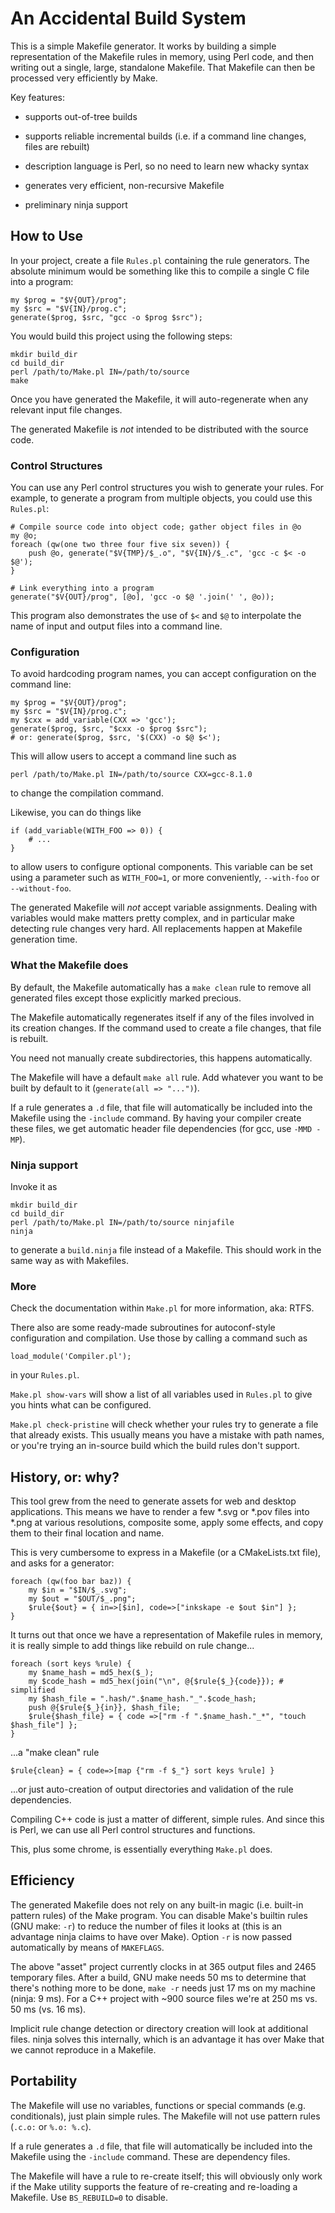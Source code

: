 An Accidental Build System
==========================

This is a simple Makefile generator. It works by building a simple
representation of the Makefile rules in memory, using Perl code, and
then writing out a single, large, standalone Makefile. That Makefile
can then be processed very efficiently by Make.

Key features:

* supports out-of-tree builds

* supports reliable incremental builds (i.e. if a command line
  changes, files are rebuilt)

* description language is Perl, so no need to learn new whacky syntax

* generates very efficient, non-recursive Makefile

* preliminary ninja support



How to Use
----------

In your project, create a file `Rules.pl` containing the rule
generators. The absolute minimum would be something like this to
compile a single C file into a program:

    my $prog = "$V{OUT}/prog";
    my $src = "$V{IN}/prog.c";
    generate($prog, $src, "gcc -o $prog $src");

You would build this project using the following steps:

    mkdir build_dir
    cd build_dir
    perl /path/to/Make.pl IN=/path/to/source
    make

Once you have generated the Makefile, it will auto-regenerate when any
relevant input file changes.

The generated Makefile is *not* intended to be distributed with the
source code.


### Control Structures

You can use any Perl control structures you wish to generate your
rules. For example, to generate a program from multiple objects, you
could use this `Rules.pl`:

    # Compile source code into object code; gather object files in @o
    my @o;
    foreach (qw(one two three four five six seven)) {
        push @o, generate("$V{TMP}/$_.o", "$V{IN}/$_.c", 'gcc -c $< -o $@');
    }

    # Link everything into a program
    generate("$V{OUT}/prog", [@o], 'gcc -o $@ '.join(' ', @o));

This program also demonstrates the use of `$<` and `$@` to interpolate
the name of input and output files into a command line.


### Configuration

To avoid hardcoding program names, you can accept configuration on the
command line:

    my $prog = "$V{OUT}/prog";
    my $src = "$V{IN}/prog.c";
    my $cxx = add_variable(CXX => 'gcc');
    generate($prog, $src, "$cxx -o $prog $src");
    # or: generate($prog, $src, '$(CXX) -o $@ $<');

This will allow users to accept a command line such as

    perl /path/to/Make.pl IN=/path/to/source CXX=gcc-8.1.0

to change the compilation command.

Likewise, you can do things like

    if (add_variable(WITH_FOO => 0)) {
        # ...
    }

to allow users to configure optional components. This variable can be
set using a parameter such as `WITH_FOO=1`, or more conveniently,
`--with-foo` or `--without-foo`.

The generated Makefile will *not* accept variable assignments. Dealing
with variables would make matters pretty complex, and in particular
make detecting rule changes very hard. All replacements happen at
Makefile generation time.


### What the Makefile does

By default, the Makefile automatically has a `make clean` rule to
remove all generated files except those explicitly marked precious.

The Makefile automatically regenerates itself if any of the files
involved in its creation changes. If the command used to create a file
changes, that file is rebuilt.

You need not manually create subdirectories, this happens
automatically.

The Makefile will have a default `make all` rule. Add whatever you
want to be built by default to it (`generate(all => "...")`).

If a rule generates a `.d` file, that file will automatically be
included into the Makefile using the `-include` command. By having
your compiler create these files, we get automatic header file
dependencies (for gcc, use `-MMD -MP`).


### Ninja support

Invoke it as

    mkdir build_dir
    cd build_dir
    perl /path/to/Make.pl IN=/path/to/source ninjafile
    ninja

to generate a `build.ninja` file instead of a Makefile. This should
work in the same way as with Makefiles.


### More

Check the documentation within `Make.pl` for more information, aka: RTFS.

There also are some ready-made subroutines for autoconf-style
configuration and compilation. Use those by calling a command such as

    load_module('Compiler.pl');

in your `Rules.pl`.

`Make.pl show-vars` will show a list of all variables used in
`Rules.pl` to give you hints what can be configured.

`Make.pl check-pristine` will check whether your rules try to generate
a file that already exists. This usually means you have a mistake with
path names, or you're trying an in-source build which the build rules
don't support.



History, or: why?
-----------------

This tool grew from the need to generate assets for web and desktop
applications. This means we have to render a few *.svg or *.pov files
into *.png at various resolutions, composite some, apply some effects,
and copy them to their final location and name.

This is very cumbersome to express in a Makefile (or a CMakeLists.txt
file), and asks for a generator:

    foreach (qw(foo bar baz)) {
        my $in = "$IN/$_.svg";
        my $out = "$OUT/$_.png";
        $rule{$out} = { in=>[$in], code=>["inkskape -e $out $in"] };
    }

It turns out that once we have a representation of Makefile rules in
memory, it is really simple to add things like rebuild on rule change...

    foreach (sort keys %rule) {
        my $name_hash = md5_hex($_);
        my $code_hash = md5_hex(join("\n", @{$rule{$_}{code}}); # simplified
        my $hash_file = ".hash/".$name_hash."_".$code_hash;
        push @{$rule{$_}{in}}, $hash_file;
        $rule{$hash_file} = { code =>["rm -f ".$name_hash."_*", "touch $hash_file"] };
    }

...a "make clean" rule

    $rule{clean} = { code=>[map {"rm -f $_"} sort keys %rule] }

...or just auto-creation of output directories and validation of the
rule dependencies.

Compiling C++ code is just a matter of different, simple rules. And
since this is Perl, we can use all Perl control structures and
functions.

This, plus some chrome, is essentially everything `Make.pl` does.



Efficiency
-----------

The generated Makefile does not rely on any built-in magic (i.e.
built-in pattern rules) of the Make program. You can disable Make's
builtin rules (GNU make: `-r`) to reduce the number of files it looks
at (this is an advantage ninja claims to have over Make). Option `-r`
is now passed automatically by means of `MAKEFLAGS`.

The above "asset" project currently clocks in at 365 output files and
2465 temporary files. After a build, GNU make needs 50 ms to determine
that there's nothing more to be done, `make -r` needs just 17 ms on my
machine (ninja: 9 ms). For a C++ project with ~900 source files we're
at 250 ms vs. 50 ms (vs. 16 ms).

Implicit rule change detection or directory creation will look at
additional files. ninja solves this internally, which is an advantage
it has over Make that we cannot reproduce in a Makefile.



Portability
------------

The Makefile will use no variables, functions or special commands
(e.g. conditionals), just plain simple rules. The Makefile will not
use pattern rules (`.c.o:` or `%.o: %.c`).

If a rule generates a `.d` file, that file will automatically be
included into the Makefile using the `-include` command. These are
dependency files.

The Makefile will have a rule to re-create itself; this will obviously
only work if the Make utility supports the feature of re-creating and
re-loading a Makefile. Use `BS_REBUILD=0` to disable.
